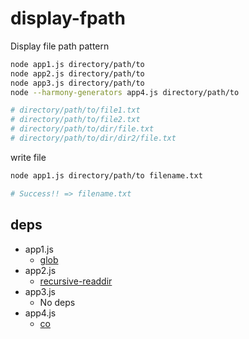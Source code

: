 # display-fpath

Display file path pattern

```zsh
node app1.js directory/path/to
node app2.js directory/path/to
node app3.js directory/path/to
node --harmony-generators app4.js directory/path/to

# directory/path/to/file1.txt
# directory/path/to/file2.txt
# directory/path/to/dir/file.txt
# directory/path/to/dir/dir2/file.txt
```

write file

```zsh
node app1.js directory/path/to filename.txt

# Success!! => filename.txt
```

## deps

* app1.js
  * [glob](https://github.com/isaacs/node-glob)
* app2.js
  * [recursive-readdir](https://github.com/jergason/recursive-readdir)
* app3.js
  * No deps
* app4.js
  * [co](https://github.com/tj/co)
